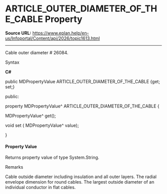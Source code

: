 # ARTICLE_OUTER_DIAMETER_OF_THE_CABLE Property

**Source URL:** https://www.eplan.help/en-us/Infoportal/Content/api/2026/topic1613.html

---

Cable outer diameter # 26084.

Syntax

**C#**



public MDPropertyValue ARTICLE_OUTER_DIAMETER_OF_THE_CABLE {get; set;}

public:

property MDPropertyValue^ ARTICLE_OUTER_DIAMETER_OF_THE_CABLE {

   MDPropertyValue^ get();

   void set (    MDPropertyValue^ value);

}


#### Property Value

Returns property value of type System.String.

Remarks

Cable outside diameter including insulation and all outer layers. The radial envelope dimension for round cables. The largest outside diameter of an individual conductor in flat cables.

